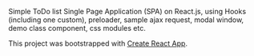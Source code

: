 Simple ToDo list Single Page Application (SPA) on React.js, using Hooks (including one custom), preloader, sample ajax request, modal window, demo class component, css modules etc.


This project was bootstrapped with [Create React App](https://github.com/facebook/create-react-app).


